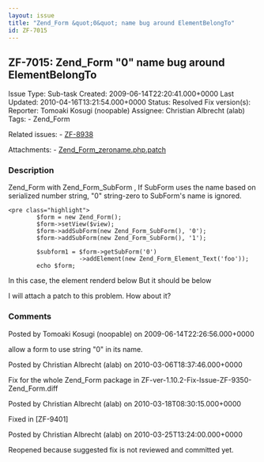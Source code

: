 ```yaml
---
layout: issue
title: "Zend_Form &quot;0&quot; name bug around ElementBelongTo"
id: ZF-7015
---
```


ZF-7015: Zend\_Form "0" name bug around ElementBelongTo
-------------------------------------------------------

 Issue Type: Sub-task Created: 2009-06-14T22:20:41.000+0000 Last Updated: 2010-04-16T13:21:54.000+0000 Status: Resolved Fix version(s): 
 Reporter:  Tomoaki Kosugi (noopable)  Assignee:  Christian Albrecht (alab)  Tags: - Zend\_Form
 
 Related issues: - [ZF-8938](/issues/browse/ZF-8938)
 
 Attachments: - [Zend\_Form\_zeroname.php.patch](/issues/secure/attachment/12011/Zend_Form_zeroname.php.patch)
 
### Description

Zend\_Form with Zend\_Form\_SubForm , If SubForm uses the name based on serialized number string, "0" string-zero to SubForm's name is ignored.

 
    <pre class="highlight">
            $form = new Zend_Form();
            $form->setView($view);
            $form->addSubForm(new Zend_Form_SubForm(), '0');
            $form->addSubForm(new Zend_Form_SubForm(), '1');
            
            $subform1 = $form->getSubForm('0')
                        ->addElement(new Zend_Form_Element_Text('foo'));
            echo $form;


In this case, the element renderd below But it should be below

I will attach a patch to this problem. How about it?

 

 

### Comments

Posted by Tomoaki Kosugi (noopable) on 2009-06-14T22:26:56.000+0000

allow a form to use string "0" in its name.

 

 

Posted by Christian Albrecht (alab) on 2010-03-06T18:37:46.000+0000

Fix for the whole Zend\_Form package in ZF-ver-1.10.2-Fix-Issue-ZF-9350-Zend\_Form.diff

 

 

Posted by Christian Albrecht (alab) on 2010-03-18T08:30:15.000+0000

Fixed in [ZF-9401]

 

 

Posted by Christian Albrecht (alab) on 2010-03-25T13:24:00.000+0000

Reopened because suggested fix is not reviewed and committed yet.

 

 